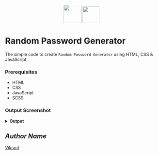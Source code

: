 <div align="center">
  <img height="60" src="https://user-images.githubusercontent.com/85709371/160287073-a5916332-8a80-4cb9-beed-965d0de82ef8.png">
  <img height="55" src="https://user-images.githubusercontent.com/85709371/160286209-622d2990-13e6-46a3-9877-2a0b73bb386d.png">
</div>

# Random Password Generator
The simple code to create `Random Password Generator` using HTML, CSS & JavaScript.

### Prerequisites
- HTML
- CSS
- JavaScript
- SCSS

### Output Screenshot
<details><summary><b>Output</b></summary>
  <p align="center">
    <a href="Outputs/output.png"><img src="https://user-images.githubusercontent.com/85709371/148745119-643a827c-c11e-434f-954a-b7ab8544c4fb.png" alt="output"></a>
  </p>
</details>

<!-- Visit <a href="https://thevkrant.github.io/Random-Password-Generator/">Here</a> -->

## *Author Name*
[Vikrant](https://github.com/thevkrant)
